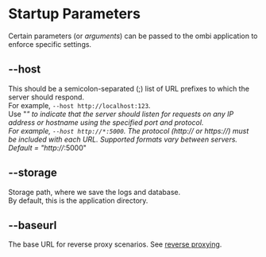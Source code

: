 # Startup Parameters

Certain parameters (or _arguments_) can be passed to the ombi application to enforce specific settings.

## --host

This should be a semicolon-separated (;) list of URL prefixes to which the server should respond.  
For example, `--host http://localhost:123`.  
Use "*" to indicate that the server should listen for requests on any IP address or hostname using the specified port and protocol.  
For example, `--host http://*:5000`.
The protocol (http:// or https://) must be included with each URL. Supported formats vary between servers.  
Default = "http://*:5000"

## --storage

Storage path, where we save the logs and database.  
By default, this is the application directory.

## --baseurl

The base URL for reverse proxy scenarios. See [reverse proxying](../../info/reverse-proxy).
